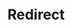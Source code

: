 ﻿---
layout: src/layouts/Redirect.astro
title: Redirect
redirect: https://yamldoc.liuyan.wang/docs/deployments/packages/dynamically-selecting-packages
pubDate:  2023-01-01
navSearch: false
navSitemap: false
navMenu: false
---

